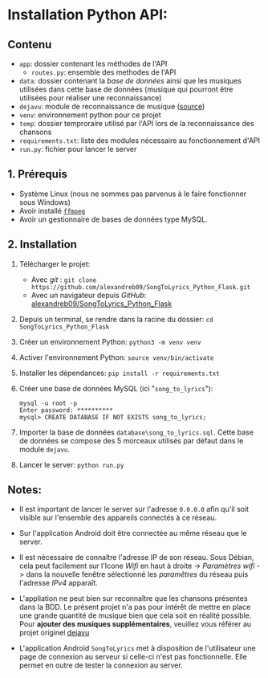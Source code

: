 # Installation Python API:


## Contenu
 - `app`: dossier contenant les méthodes de l'API
    - `routes.py`: ensemble des methodes de l'API
 - `data`: dossier contenant la *base de données* ainsi que les musiques utilisées dans cette base de données (musique qui pourront être utilisées pour réaliser une reconnaissance)
 - `dejavu`: module de reconnaissance de musique ([source](https://github.com/datawookie/dejavu))
 - `venv`: environnement python pour ce projet
 - `temp`: dossier temproraire utilisé par l'API lors de la reconnaissance des chansons 
 - `requirements.txt`: liste des modules nécessaire au fonctionnement d'API
 - `run.py`: fichier pour lancer le server  

## 1. Prérequis
 - Système Linux (nous ne sommes pas parvenus à le faire fonctionner sous Windows)
 - Avoir installé [`ffmpeg`](https://github.com/FFmpeg/FFmpeg)
 - Avoir un gestionnaire de bases de données type MySQL. 



## 2. Installation
 1. Télécharger le projet:
    - Avec *git* : `git clone https://github.com/alexandreb09/SongToLyrics_Python_Flask.git`
    - Avec un navigateur depuis *GitHub*: [alexandreb09/SongToLyrics_Python_Flask](https://github.com/alexandreb09/SongToLyrics_Python_Flask)
 2. Depuis un terminal, se rendre dans la racine du dossier: `cd SongToLyrics_Python_Flask`
 3. Créer un environnement Python: `python3 -m venv venv`
 4. Activer l'environnement Python: `source venv/bin/activate`
 5. Installer les dépendances: `pip install -r requirements.txt`
 6. Créer une base de données MySQL (ici "`song_to_lyrics`"):

        mysql -u root -p
        Enter password: **********
        mysql> CREATE DATABASE IF NOT EXISTS song_to_lyrics;

 7. Importer la base de données `database\song_to_lyrics.sql`. Cette base de données se compose des 5 morceaux utilisés par défaut dans le module `dejavu`.
 
 8. Lancer le server: `python run.py`
 
 
 
 ## Notes:
 
 - Il est important de lancer le server sur l'adresse `0.0.0.0` afin qu'il soit visible sur l'ensemble des appareils connectés à ce réseau. 

 - Sur l'application Android doit être connectée au même réseau que le server.

 - Il est nécessaire de connaître l'adresse IP de son réseau. Sous Débian, cela peut facilement sur l'Icone *Wifi* en haut à droite -> *Paramètres wifi* -> dans la nouvelle fenêtre sélectionné les *paramêtres* du réseau puis l'adresse *IPv4* apparaît.

 - L'appliation ne peut bien sur reconnaître que les chansons présentes dans la BDD. Le présent projet n'a pas pour intérêt de mettre en place une grande quantité de musique bien que cela soit en réalité possible. Pour **ajouter des musiques supplémentaires**, veuillez vous référer au projet originel [dejavu](https://github.com/datawookie/dejavu)

 - L'application Android `SongToLyrics` met à disposition de l'utilisateur une page de connexion au serveur si celle-ci n'est pas fonctionnelle. Elle permet en outre de tester la connexion au server.